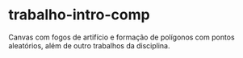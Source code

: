 # trabalho-intro-comp
Canvas com fogos de artifício e formação de polígonos com pontos aleatórios, além de outro trabalhos da disciplina.
